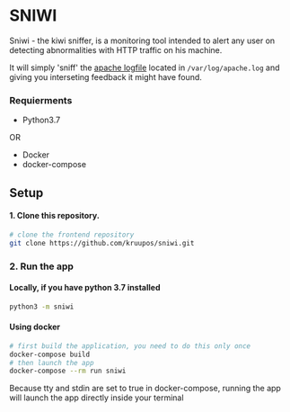 # SNIWI

Sniwi - the kiwi sniffer, is a monitoring tool intended to alert any user on detecting abnormalities with HTTP traffic on his machine.

It will simply 'sniff' the [apache logfile](https://httpd.apache.org/docs/2.2/en/logs.html) located in `/var/log/apache.log` and giving you interseting feedback it might have found.

### Requierments

* Python3.7

OR

* Docker
* docker-compose

## Setup

#### 1. Clone this repository. 

```bash
# clone the frontend repository
git clone https://github.com/kruupos/sniwi.git
```

### 2. Run the app

#### Locally, if you have python 3.7 installed

```bash
python3 -m sniwi
```

#### Using docker

```bash
# first build the application, you need to do this only once
docker-compose build
# then launch the app
docker-compose --rm run sniwi
```

Because tty and stdin are set to true in docker-compose, running the app will launch the app directly inside your terminal
